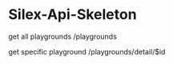 # Silex-Api-Skeleton

get all playgrounds
/playgrounds

get specific playground
/playgrounds/detail/$id

